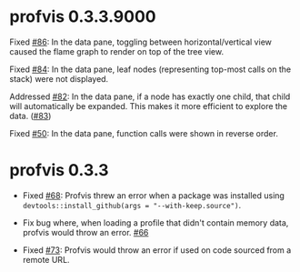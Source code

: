 profvis 0.3.3.9000
==================

Fixed [#86](https://github.com/rstudio/profvis/issues/86): In the data pane, toggling between horizontal/vertical view caused the flame graph to render on top of the tree view.

Fixed [#84](https://github.com/rstudio/profvis/issues/84): In the data pane, leaf nodes (representing top-most calls on the stack) were not displayed.

Addressed [#82](https://github.com/rstudio/profvis/issues/82): In the data pane, if a node has exactly one child, that child will automatically be expanded. This makes it more efficient to explore the data. ([#83](https://github.com/rstudio/profvis/pull/83))

Fixed [#50](https://github.com/rstudio/profvis/issues/50): In the data pane, function calls were shown in reverse order.

profvis 0.3.3
=============

* Fixed [#68](https://github.com/rstudio/profvis/issues/68): Profvis threw an error when a package was installed using `devtools::install_github(args = "--with-keep.source")`.

* Fix bug where, when loading a profile that didn't contain memory data, profvis would throw an error. [#66](https://github.com/rstudio/profvis/pull/66)

* Fixed [#73](https://github.com/rstudio/profvis/issues/73): Profvis would throw an error if used on code sourced from a remote URL.
